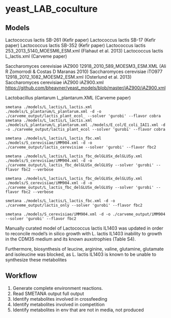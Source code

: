 # yeast_LAB_coculture
## Models
Lactococcus lactis              SB-261                          (Kefir paper)
Lactococcus lactis              SB-17                           (Kefir paper)
Lactococcus lactis              SB-352                          (Kefir paper)
Lactococcus lactis              253_2013_5140_MOESM6_ESM.xml    (Flahaut et al. 2013)
Lactococcus lactis              L_lactis.xml                    (Carveme paper)

Saccharomyces cerevisiae iAZ900        12918_2010_589_MOESM3_ESM.XML   (Ali R Zomorrodi & Costas D Maranas 2010)
Saccharomyces cerevisiae iTO977        12918_2012_1082_MOESM2_ESM.xml (Osterlund et al. 2013)
Saccharomyces cerevisiae iAZ900        iAZ900.xml                      https://github.com/bheavner/yeast_models/blob/master/iAZ900/iAZ900.xml

Lactobacillus plantarum         L_plantarum.XML                 (Carveme paper)

`smetana ./models/L_lactis/L_lactis.xml ./models/L_plantarum/L_plantarum.xml -d -o ./carveme_output/lactis_plant_ecol_ --solver 'gurobi' --flavor cobra`
`smetana ./models/L_lactis/L_lactis.xml ./models/L_plantarum/L_plantarum.xml ./models/E_col/E_coli_IAI1.xml -d -o ./carveme_output/lactis_plant_ecol --solver 'gurobi' --flavor cobra`

`smetana ./models/L_lactis/L_lactis_fbc.xml ./models/S_cerevisiae/iMM904.xml -d -o ./carveme_output/lactis_cerevisiae --solver 'gurobi' --flavor fbc2`

`smetana ./models/L_lactis/L_lactis_fbc_delGLUSx_delGLUSy.xml ./models/S_cerevisiae/iMM904.xml -d -o ./carveme_output/L_lactis_fbc_delGLUSx_delGLUSy --solver 'gurobi' --flavor fbc2 --verbose`

`smetana ./models/L_lactis/L_lactis_fbc_delGLUSx_delGLUSy.xml ./models/S_cerevisiae/iMM904.xml -d -o ./carveme_output/L_lactis_fbc_delGLUSx_delGLUSy --solver 'gurobi' --flavor fbc2 --verbose`

`smetana ./models/L_lactis/L_lactis_fbc.xml -d -o ./carveme_output/lactis_only --solver 'gurobi' --flavor fbc2`


`smetana ./models/S_cerevisiae/iMM904.xml -d -o ./carveme_output/iMM904 --solver 'gurobi' --flavor fbc2`

Manually curated model of Lactococcus lactis IL1403 was updated
in order to reconcile model’s in silico growth with L. lactis IL1403 inability to growth in the CDM35 medium and its known auxotrophies
(Table S4).

Furthermore, biosynthesis of leucine, arginine, valine, glutamine, glutamate and isoleucine was blocked, as L. lactis IL1403 is known to be unable to synthesize
these metabolites

## Workflow
1. Generate complete environment reactions.
2. Read SMETANA output full output
3. Identify metabolites involved in crossfeeding
4. Identify metabolites involved in competition
5. Identify metabolites in env that are not in media, not produced 